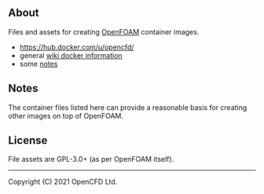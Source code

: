 ## About

Files and assets for creating
[OpenFOAM](https://www.openfoam.com) container images.

- https://hub.docker.com/u/opencfd/
- general [wiki docker information][wiki-docker]
- some [notes][wiki-notes]


## Notes

The container files listed here can provide a reasonable basis for
creating other images on top of OpenFOAM.


## License

File assets are GPL-3.0+ (as per OpenFOAM itself).


---
Copyright (C) 2021 OpenCFD Ltd.

[wiki-docker]: https://develop.openfoam.com/Development/openfoam/-/wikis/precompiled/docker
[wiki-notes]: https://develop.openfoam.com/packaging/containers/-/wikis/home

